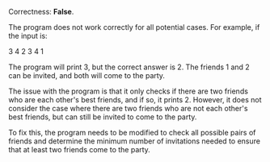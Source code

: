 Correctness: **False**.

The program does not work correctly for all potential cases. For example, if the input is:

3
4
2 3 4 1

The program will print 3, but the correct answer is 2. The friends 1 and 2 can be invited, and both will come to the party.

The issue with the program is that it only checks if there are two friends who are each other's best friends, and if so, it prints 2. However, it does not consider the case where there are two friends who are not each other's best friends, but can still be invited to come to the party.

To fix this, the program needs to be modified to check all possible pairs of friends and determine the minimum number of invitations needed to ensure that at least two friends come to the party.